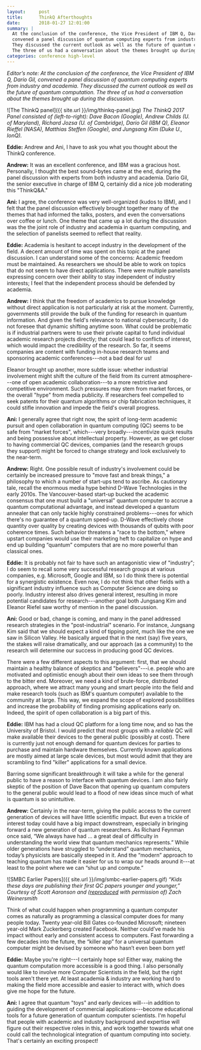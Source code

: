 ```yaml
---
layout:     post
title:      ThinkQ Afterthoughts
date:       2018-01-27 12:01:00
summary: |
  At the conclusion of the conference, the Vice President of IBM Q, Dario Gil,
  convened a panel discussion of quantum computing experts from industry and academia.
  They discussed the current outlook as well as the future of quantum computation.
  The three of us had a conversation about the themes brought up during the discussion. 
categories: conference high-level
---
```


_Editor’s note: At the conclusion of the conference, the Vice President of IBM Q, Dario Gil, convened a panel discussion of quantum computing experts from industry and academia. They discussed the current outlook as well as the future of quantum computation. The three of us had a conversation about the themes brought up during the discussion._

![The ThinkQ panel]({{ site.url }}/img/thinkq-panel.jpg)
_The ThinkQ 2017 Panel consisted of (left-to-right): Dave Bacon (Google), Andrew Childs (U. of Maryland), Richard Jozsa (U. of Cambridge), Dario Gil (IBM Q), Eleanor Rieffel (NASA), Matthias Steffen (Google), and Jungsang Kim (Duke U., IonQ)._

__Eddie:__ Andrew and Ani, I have to ask you what you thought about the ThinkQ conference.

__Andrew:__ It was an excellent conference, and IBM was a gracious host. Personally, I thought the best sound-bytes came at the end, during the panel discussion with experts from both industry and academia. Dario Gil, the senior executive in charge of IBM Q, certainly did a nice job moderating this "ThinkQ&A." 

__Ani:__ I agree, the conference was very well-organized (kudos to IBM), and I felt that the panel discussion effectively brought together many of the themes that had informed the talks, posters, and even the conversations over coffee or lunch. One theme that came up a lot during the discussion was the the joint role of industry and academia in quantum computing, and the selection of panelists seemed to reflect that reality.

__Eddie:__ Academia is hesitant to accept industry in the development of the field. A decent amount of time was spent on this topic at the panel discussion. I can understand some of the concerns: Academic freedom must be maintained. As researchers we should be able to work on topics that do not seem to have direct applications. There were multiple panelists expressing concern over their ability to stay independent of industry interests; I feel that the independent process should be defended by academia.

__Andrew:__ I think that the freedom of academics to pursue knowledge without direct application is not particularly at risk at the moment. Currently, governments still provide the bulk of the funding for research in quantum information. And given the field's relevance to national cybersecurity, I do not foresee that dynamic shifting anytime soon. What could be problematic is if industrial partners were to use their private capital to fund individual academic research projects directly; that could lead to conflicts of interest, which would impact the credibility of the research. So far, it seems companies are content with funding in-house research teams and sponsoring academic conferences---not a bad deal for us!

Eleanor brought up another, more subtle issue: whether industrial involvement might shift the culture of the field from its current atmosphere---one of open academic collaboration---to a more restrictive and competitive environment. Such pressures may stem from market forces, or the overall "hype" from media publicity. If researchers feel compelled to seek patents for their quantum algorithms or chip fabrication techniques, it could stifle innovation and impede the field's overall progress. 

__Ani:__ I generally agree that right now, the spirit of long-term academic pursuit and open collaboration in quantum computing (QC) seems to be safe from "market forces", which---very broadly---incentivize quick results and being possessive about intellectual property. However, as we get closer to having commercial QC devices, companies (and the research groups they support) might be forced to change strategy and look exclusively to the near-term. 

__Andrew:__ Right. One possible result of industry's involvement could be certainly be increased pressure to "move fast and break things," a philosophy to which a number of start-ups tend to ascribe. As cautionary tale, recall the enormous media hype behind D-Wave Technologies in the early 2010s. The Vancouver-based start-up bucked the academic consensus that one must build a "universal" quantum computer to accrue a quantum computational advantage, and instead developed a quantum annealer that can only tackle highly constrained problems---ones for which there's no guarantee of a quantum speed-up. D-Wave effectively chose quantity over quality by creating devices with thousands of qubits with poor coherence times. Such behavior threatens a "race to the bottom," where upstart companies would use their marketing heft to capitalize on hype and end up building “quantum” computers that are no more powerful than classical ones. 

__Eddie:__ It is probably not fair to have such an antagonistic view of "industry"; I do seem to recall some very successful research groups at various companies, e.g. Microsoft, Google and IBM, so I do think there is potential for a synergistic existence. Even now, I do not think that other fields with a significant industry influence such as Computer Science are doing so poorly. Industry interest also drives general interest, resulting in more potential candidates for research---another goal both Jungsang Kim and Eleanor Riefel saw worthy of mention in the panel discussion.

__Ani:__ Good or bad, change is coming, and many in the panel addressed research strategies in the "post-industrial" scenario. For instance, Jungsang Kim said that we should expect a kind of tipping point, much like the one we saw in Silicon Valley. He basically argued that in the next (say) five years, the stakes will raise dramatically, and our approach (as a community) to the research will determine our success in producing good QC devices. 

There were a few different aspects to this argument: first, that we should maintain a healthy balance of skeptics and "believers"---i.e. people who are motivated and optimistic enough about their own ideas to see them through to the bitter end. Moreover, we need a kind of brute-force, distributed approach, where we attract many young and smart people into the field and make research tools (such as IBM's quantum computer) available to the community at large. This way, we expand the scope of explored possibilities and increase the probability of finding promising applications early on. Indeed, the spirit of open collaboration is a big part of this. 

__Eddie:__ IBM has had a cloud QC platform for a long time now, and so has the University of Bristol. I would predict that most groups with a _reliable_ QC will make available their devices to the general public (possibly at cost). There is currently just not enough demand for quantum devices for parties to purchase and maintain hardware themselves. Currently known applications are mostly aimed at large scale devices, but most would admit that they are scrambling to find "killer" applications for a small device. 

Barring some significant breakthrough it will take a while for the general public to have a reason to interface with quantum devices. I am also fairly skeptic of the position of Dave Bacon that opening up quantum computers to the general public would lead to a flood of new ideas since much of what is quantum is so unintuitive.

__Andrew:__ Certainly in the near-term, giving the public access to the current generation of devices will have little scientific impact. But even a trickle of interest today could have a big impact downstream, especially in bringing forward a new generation of quantum researchers. As Richard Feynman once said, “We always have had … a great deal of difficulty in understanding the world view that quantum mechanics represents.” While older generations have struggled to “understand” quantum mechanics, today’s physicists are basically steeped in it. And the “modern” approach to teaching quantum has made it easier for us to wrap our heads around it---at least to the point where we can “shut up and compute.”

![SMBC Earlier Papers]({{ site.url }}/img/smbc-earlier-papers.gif)
_“Kids these days are publishing their first QC papers younger and younger,”
Courtesy of Scott Aaronson and ([reproduced](https://www.smbc-comics.com/comic/the-talk-3) with permission of) Zach Weinersmith_

Think of what could happen when programming a quantum computer comes as naturally as programming a classical computer does for many people today. Twenty year-old Bill Gates co-founded Microsoft; nineteen year-old Mark Zuckerberg created Facebook. Neither could’ve made his impact without early and consistent access to computers. Fast forwarding a few decades into the future, the “killer app” for a universal quantum computer might be devised by someone who hasn’t even been born yet! 

__Eddie:__ Maybe you're right---I certainly hope so! Either way, making the quantum computation more accessible is a good thing. I also personally would like to involve more Computer Scientists in the field, but the right tools aren't there yet. At least academia & industry are working hard to making the field more accessible and easier to interact with, which does give me hope for the future.

__Ani:__ I agree that quantum "toys" and early devices will---in addition to guiding the development of commercial applications---become educational tools for a future generation of quantum computer scientists. I'm hopeful that people with academic and industry background and expertise will figure out their respective roles in this, and work together towards what one could call the technological integration of quantum computing into society. That's certainly an exciting prospect!
